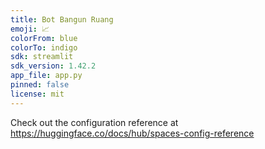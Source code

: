 ```yaml
---
title: Bot Bangun Ruang
emoji: 📈
colorFrom: blue
colorTo: indigo
sdk: streamlit
sdk_version: 1.42.2
app_file: app.py
pinned: false
license: mit
---
```


Check out the configuration reference at https://huggingface.co/docs/hub/spaces-config-reference
